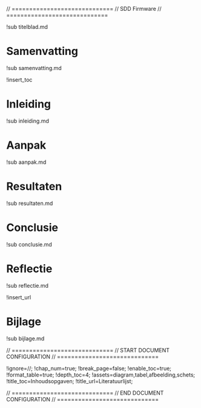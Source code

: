 // =============================
// SDD Firmware
// =============================

!sub titelblad.md

# Samenvatting

!sub samenvatting.md

<div style="page-break-after: always;"></div>

!insert_toc

<div style="page-break-after: always;"></div>

# Inleiding

!sub inleiding.md

<div style="page-break-after: always;"></div>

# Aanpak

!sub aanpak.md

<div style="page-break-after: always;"></div>

# Resultaten

!sub resultaten.md

<div style="page-break-after: always;"></div>

# Conclusie

!sub conclusie.md

<div style="page-break-after: always;"></div>

# Reflectie

!sub reflectie.md

<div style="page-break-after: always;"></div>

!insert_url

<div style="page-break-after: always;"></div>

# Bijlage

!sub bijlage.md

// =============================
// START DOCUMENT CONFIGURATION
// =============================

!ignore=//;
!chap_num=true;
!break_page=false;
!enable_toc=true;
!format_table=true;
!depth_toc=4;
!assets=diagram,tabel,afbeelding,schets;
!title_toc=Inhoudsopgaven;
!title_url=Literatuurlijst;

// =============================
// END DOCUMENT CONFIGURATION
// =============================